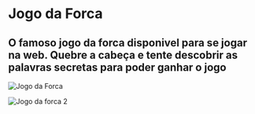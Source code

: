 # Jogo da Forca
 
<h2>O famoso jogo da forca disponivel para se jogar na web. Quebre a cabeça e tente descobrir as palavras secretas para poder ganhar o jogo</h2>

![Jogo da Forca](https://user-images.githubusercontent.com/79441853/167023820-34233c95-3fb0-4074-a7fd-f08dea4b6011.JPG)

![Jogo da forca 2](https://user-images.githubusercontent.com/79441853/167023826-42388c18-135a-46dd-ba1c-aa4f294cafa0.JPG)

